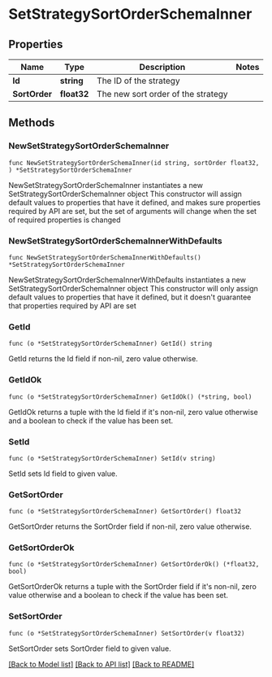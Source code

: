 # SetStrategySortOrderSchemaInner

## Properties

Name | Type | Description | Notes
------------ | ------------- | ------------- | -------------
**Id** | **string** | The ID of the strategy | 
**SortOrder** | **float32** | The new sort order of the strategy | 

## Methods

### NewSetStrategySortOrderSchemaInner

`func NewSetStrategySortOrderSchemaInner(id string, sortOrder float32, ) *SetStrategySortOrderSchemaInner`

NewSetStrategySortOrderSchemaInner instantiates a new SetStrategySortOrderSchemaInner object
This constructor will assign default values to properties that have it defined,
and makes sure properties required by API are set, but the set of arguments
will change when the set of required properties is changed

### NewSetStrategySortOrderSchemaInnerWithDefaults

`func NewSetStrategySortOrderSchemaInnerWithDefaults() *SetStrategySortOrderSchemaInner`

NewSetStrategySortOrderSchemaInnerWithDefaults instantiates a new SetStrategySortOrderSchemaInner object
This constructor will only assign default values to properties that have it defined,
but it doesn't guarantee that properties required by API are set

### GetId

`func (o *SetStrategySortOrderSchemaInner) GetId() string`

GetId returns the Id field if non-nil, zero value otherwise.

### GetIdOk

`func (o *SetStrategySortOrderSchemaInner) GetIdOk() (*string, bool)`

GetIdOk returns a tuple with the Id field if it's non-nil, zero value otherwise
and a boolean to check if the value has been set.

### SetId

`func (o *SetStrategySortOrderSchemaInner) SetId(v string)`

SetId sets Id field to given value.


### GetSortOrder

`func (o *SetStrategySortOrderSchemaInner) GetSortOrder() float32`

GetSortOrder returns the SortOrder field if non-nil, zero value otherwise.

### GetSortOrderOk

`func (o *SetStrategySortOrderSchemaInner) GetSortOrderOk() (*float32, bool)`

GetSortOrderOk returns a tuple with the SortOrder field if it's non-nil, zero value otherwise
and a boolean to check if the value has been set.

### SetSortOrder

`func (o *SetStrategySortOrderSchemaInner) SetSortOrder(v float32)`

SetSortOrder sets SortOrder field to given value.



[[Back to Model list]](../README.md#documentation-for-models) [[Back to API list]](../README.md#documentation-for-api-endpoints) [[Back to README]](../README.md)


